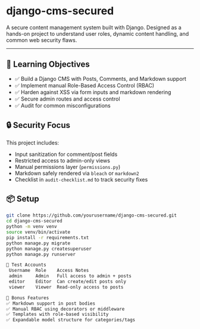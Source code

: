 # django-cms-secured

A secure content management system built with Django. Designed as a hands-on project to understand user roles, dynamic content handling, and common web security flaws.

---

## 🎯 Learning Objectives

- ✅ Build a Django CMS with Posts, Comments, and Markdown support
- ✅ Implement manual Role-Based Access Control (RBAC)
- ✅ Harden against XSS via form inputs and markdown rendering
- ✅ Secure admin routes and access control
- ✅ Audit for common misconfigurations

## 🔒 Security Focus

This project includes:
- Input sanitization for comment/post fields
- Restricted access to admin-only views
- Manual permissions layer (`permissions.py`)
- Markdown safely rendered via `bleach` or `markdown2`
- Checklist in `audit-checklist.md` to track security fixes

## 📦 Setup

```bash
git clone https://github.com/yourusername/django-cms-secured.git
cd django-cms-secured
python -m venv venv
source venv/bin/activate
pip install -r requirements.txt
python manage.py migrate
python manage.py createsuperuser
python manage.py runserver

🧪 Test Accounts
 Username  Role    Access Notes                 
 admin     Admin   Full access to admin + posts 
 editor    Editor  Can create/edit posts only   
 viewer    Viewer  Read-only access to posts

📄 Bonus Features
✅ Markdown support in post bodies
✅ Manual RBAC using decorators or middleware
✅ Templates with role-based visibility
✅ Expandable model structure for categories/tags
